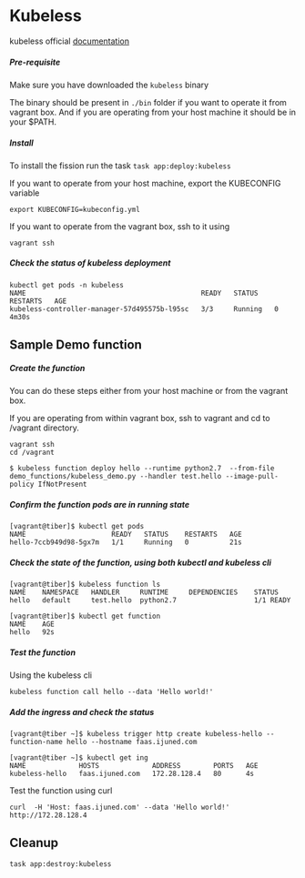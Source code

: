 # Kubeless

kubeless official [documentation](https://kubeless.io/docs/)

##### Pre-requisite

Make sure you have downloaded the `kubeless` binary 

The binary should be present in `./bin` folder if you want to operate it from vagrant box. And if you are operating from your host machine it should be in your $PATH.



##### Install

To install the fission run the task `task app:deploy:kubeless`

If you want to operate from your host machine, export the KUBECONFIG variable

```
export KUBECONFIG=kubeconfig.yml
```

If you want to operate from the vagrant box, ssh to it using 

```
vagrant ssh
```

##### Check the status of kubeless deployment

```
kubectl get pods -n kubeless
NAME                                           READY   STATUS    RESTARTS   AGE
kubeless-controller-manager-57d495575b-l95sc   3/3     Running   0          4m30s
```



## Sample Demo function

##### Create the function

You can do these steps either from your host machine or from the vagrant box. 

If you are operating from within vagrant box, ssh to vagrant and cd to /vagrant directory.

```
vagrant ssh
cd /vagrant
```



```
$ kubeless function deploy hello --runtime python2.7  --from-file demo_functions/kubeless_demo.py --handler test.hello --image-pull-policy IfNotPresent
```

##### Confirm the function pods are in running state 

```
[vagrant@tiber]$ kubectl get pods
NAME                     READY   STATUS    RESTARTS   AGE
hello-7ccb949d98-5gx7m   1/1     Running   0          21s
```

##### Check the state of the function, using both kubectl and kubeless cli 

```
[vagrant@tiber]$ kubeless function ls
NAME 	NAMESPACE	HANDLER   	RUNTIME  	DEPENDENCIES	STATUS
hello	default  	test.hello	python2.7	            	1/1 READY

[vagrant@tiber]$ kubectl get function
NAME    AGE
hello   92s
```

##### Test the function 

Using the kubeless cli 

```
kubeless function call hello --data 'Hello world!'
```

##### Add the ingress and check the status 

```
[vagrant@tiber ~]$ kubeless trigger http create kubeless-hello --function-name hello --hostname faas.ijuned.com

[vagrant@tiber ~]$ kubectl get ing
NAME             HOSTS             ADDRESS        PORTS   AGE
kubeless-hello   faas.ijuned.com   172.28.128.4   80      4s
```

Test the function using curl 

```
curl  -H 'Host: faas.ijuned.com' --data 'Hello world!' http://172.28.128.4
```



## Cleanup 

```
task app:destroy:kubeless
```

